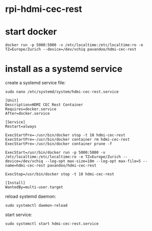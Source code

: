 # rpi-hdmi-cec-rest

# start docker

    docker run -p 5000:5000 -v /etc/localtime:/etc/localtime:ro -e TZ=Europe/Zurich --device=/dev/vchiq pavandoo/hdmi-cec-rest

# install as a systemd service

create a systemd service file: 

    sudo nano /etc/systemd/system/hdmi-cec-rest.service

    [Unit]
    Description=HDMI CEC Rest Container
    Requires=docker.service
    After=docker.service

    [Service]
    Restart=always

    ExecStartPre=-/usr/bin/docker stop -t 10 hdmi-cec-rest
    ExecStartPre=-/usr/bin/docker container rm hdmi-cec-rest
    ExecStartPre=-/usr/bin/docker container prune -f

    ExecStart=/usr/bin/docker run -p 5000:5000 -v /etc/localtime:/etc/localtime:ro -e TZ=Europe/Zurich --device=/dev/vchiq --log-opt max-size=10m --log-opt max-file=5 --name=hdmi-cec-rest pavandoo/hdmi-cec-rest

    ExecStop=/usr/bin/docker stop -t 10 hdmi-cec-rest

    [Install]
    WantedBy=multi-user.target
 
 reload systemd daemon:
 
    sudo systemctl daemon-reload
  
  start service:
  
    sudo systemctl start hdmi-cec-rest.service 
